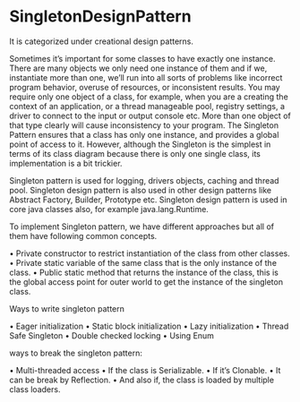 # SingletonDesignPattern


It is categorized under creational design patterns.

Sometimes it’s important for some classes to have exactly one instance. There are many objects we only need one instance
of them and if we, instantiate more than one, we’ll run into all sorts of problems like incorrect program behavior, overuse of
resources, or inconsistent results.
You may require only one object of a class, for example, when you are a creating the context of an application, or a thread
manageable pool, registry settings, a driver to connect to the input or output console etc. More than one object of that type
clearly will cause inconsistency to your program.
The Singleton Pattern ensures that a class has only one instance, and provides a global point of access to it. However, although
the Singleton is the simplest in terms of its class diagram because there is only one single class, its implementation is a bit trickier.

Singleton pattern is used for logging, drivers objects, caching and thread pool.
Singleton design pattern is also used in other design patterns like Abstract Factory, Builder, Prototype etc.
Singleton design pattern is used in core java classes also, for example java.lang.Runtime.


To implement Singleton pattern, we have different approaches but all of them have following common concepts.

• Private constructor to restrict instantiation of the class from other classes.
• Private static variable of the same class that is the only instance of the class.
• Public static method that returns the instance of the class, this is the global access point for outer world to get the instance of the singleton class.

Ways to write singleton pattern

• Eager initialization
• Static block initialization
• Lazy initialization
• Thread Safe Singleton
• Double checked locking
• Using Enum

ways to break the singleton pattern:

• Multi-threaded access
• If the class is Serializable.
• If it’s Clonable.
• It can be break by Reflection.
• And also if, the class is loaded by multiple class loaders.

